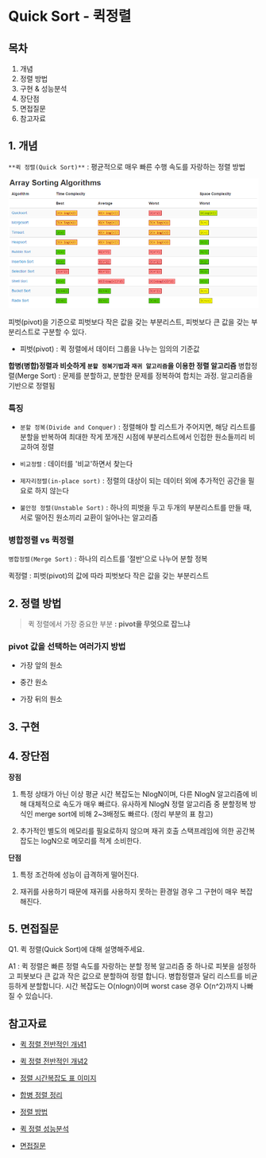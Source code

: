 # Quick Sort - 퀵정렬

## 목차
1. 개념
2. 정렬 방법
3. 구현 & 성능분석
4. 장단점
5. 면접질문
6. 참고자료




## 1. 개념

`**퀵 정렬(Quick Sort)**` 
: 평균적으로 매우 빠른 수행 속도를 자랑하는 정렬 방법

<div align='center'>   
    <img src="img/QuickSort_1.png" width="600px">
</div>


피벗(pivot)을 기준으로 피벗보다 작은 값을 갖는 부분리스트, 피벗보다 큰 값을 갖는 부분리스트로 구분할 수 있다.
- 피벗(pivot) : 퀵 정렬에서 데이터 그룹을 나누는 임의의 기준값


**합병(병합)정렬과 비슷하게 `분할 정복기법`과 `재귀 알고리즘`을 이용한 정렬 알고리즘**
병합정렬(Merge Sort) : 문제를 분할하고, 분할한 문제를 정복하여 합치는 과정. 알고리즘을 기반으로 정렬됨


### 특징

- `분할 정복(Divide and Conquer)` : 정렬해야 할 리스트가 주어지면, 해당 리스트를 분할을 반복하여 최대한 작게 쪼개진 시점에 부분리스트에서 인접한 원소들끼리 비교하여 정렬

- `비교정렬` : 데이터를 '비교'하면서 찾는다

- `제자리정렬(in-place sort)` : 정렬의 대상이 되는 데이터 외에 추가적인 공간을 필요로 하지 않는다

- `불안정 정렬(Unstable Sort)` : 하나의 피벗을 두고 두개의 부분리스트를 만들 때, 서로 떨어진 원소끼리 교환이 일어나는 알고리즘


### 병합정렬 vs 퀵정렬

`병합정렬(Merge Sort)` : 하나의 리스트를 '절반'으로 나누어 분할 정복

퀵정렬 : 피벗(pivot)의 값에 따라 피벗보다 작은 값을 갖는 부분리스트


## 2. 정렬 방법

> 퀵 정렬에서 가장 중요한 부분
> **: pivot을 무엇으로 잡느냐**


### pivot 값을 선택하는 여러가지 방법

- 가장 앞의 원소

- 중간 원소

- 가장 뒤의 원소




## 3. 구현




## 4. 장단점

**장점**

1. 특정 상태가 아닌 이상 평균 시간 복잡도는 NlogN이며, 다른 NlogN 알고리즘에 비해 대체적으로 속도가 매우 빠르다. 유사하게 NlogN 정렬 알고리즘 중 분할정복 방식인 merge sort에 비해 2~3배정도 빠르다. (정리 부분의 표 참고)

2. 추가적인 별도의 메모리를 필요로하지 않으며 재귀 호출 스택프레임에 의한 공간복잡도는 logN으로 메모리를 적게 소비한다.

**단점**

1. 특정 조건하에 성능이 급격하게 떨어진다.

2. 재귀를 사용하기 때문에 재귀를 사용하지 못하는 환경일 경우 그 구현이 매우 복잡해진다.




## 5. 면접질문

Q1. 퀵 정렬(Quick Sort)에 대해 설명해주세요.

A1 : 퀵 정렬은 빠른 정렬 속도를 자랑하는 분할 정복 알고리즘 중 하나로 피봇을 설정하고 피봇보다 큰 값과 작은 값으로 분할하여 정렬 합니다.
병합정렬과 달리 리스트를 비균등하게 분할합니다.
시간 복잡도는 O(nlogn)이며 worst case 경우 O(n^2)까지 나빠질 수 있습니다.





## 참고자료

- [퀵 정렬 전반적인 개념1](https://st-lab.tistory.com/250)
- [퀵 정렬 전반적인 개념2]((https://www.daleseo.com/sort-quick/))
- [정렬 시간복잡도 표 이미지](http://bangu4.tistory.com/202)
- [합병 정렬 정리](https://st-lab.tistory.com/233)

- [정렬 방법](https://code-lab1.tistory.com/23)

- [퀵 정렬 성능분석](https://nox1004.tistory.com/entry/%ED%80%B5%EC%A0%95%EB%A0%AC#:~:text=%E2%91%A0%20%EB%A6%AC%EC%8A%A4%ED%8A%B8%20%EC%95%88%EC%97%90%20%EC%9E%88%EB%8A%94%20%ED%95%9C%20%EC%9A%94%EC%86%8C%EB%A5%BC%20%ED%94%BC%EB%B4%87%20%28pivot%29%EC%9C%BC%EB%A1%9C,%EB%A6%AC%EC%8A%A4%ED%8A%B8%EB%93%A4%EC%9D%84%20%EB%8C%80%EC%83%81%EC%9C%BC%EB%A1%9C%201~2%EC%9D%98%20%EA%B3%BC%EC%A0%95%EC%9D%84%20%EB%B0%98%EB%B3%B5%ED%95%B4%20%ED%80%B5%20%EC%A0%95%EB%A0%AC%EC%9D%84%20%EC%99%84%EB%A3%8C%ED%95%9C%EB%8B%A4.)


- [면접질문](https://dev-coco.tistory.com/160)
